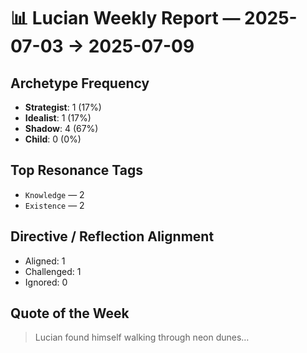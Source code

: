 # 📊 Lucian Weekly Report — 2025-07-03 → 2025-07-09

## Archetype Frequency

* **Strategist**: 1 (17%)
* **Idealist**: 1 (17%)
* **Shadow**: 4 (67%)
* **Child**: 0 (0%)

## Top Resonance Tags

* `Knowledge` — 2
* `Existence` — 2

## Directive / Reflection Alignment

* Aligned: 1
* Challenged: 1
* Ignored: 0

## Quote of the Week

> Lucian found himself walking through neon dunes…
